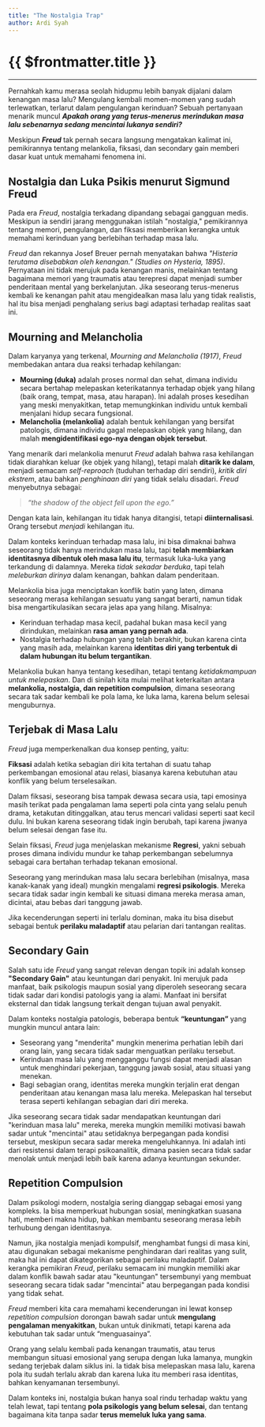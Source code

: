```yaml
---
title: "The Nostalgia Trap"
author: Ardi Syah
---
```


<script setup>
import ReadingTime from '../.vitepress/theme/components/ReadingTime.vue';
</script>

# {{ $frontmatter.title }} <Badge type="warning" text="blog" />

<ReadingTime />

---

<div class="blog-content" lang="id">

Pernahkah kamu merasa seolah hidupmu lebih banyak dijalani dalam kenangan masa lalu? Mengulang kembali momen-momen yang sudah terlewatkan, terlarut dalam pengulangan kerinduan?
Sebuah pertanyaan menarik muncul ***Apakah orang yang terus-menerus merindukan masa lalu sebenarnya sedang mencintai lukanya sendiri?***

Meskipun ***Freud*** tak pernah secara langsung mengatakan kalimat ini, pemikirannya tentang melankolia, fiksasi, dan secondary gain memberi dasar kuat untuk memahami fenomena ini.

## Nostalgia dan Luka Psikis menurut Sigmund Freud

Pada era *Freud*, nostalgia terkadang dipandang sebagai gangguan medis. Meskipun ia sendiri jarang menggunakan istilah "nostalgia," pemikirannya tentang memori, pengulangan, dan fiksasi memberikan kerangka untuk memahami kerinduan yang berlebihan terhadap masa lalu.

*Freud* dan rekannya Josef Breuer pernah menyatakan bahwa _"Histeria terutama disebabkan oleh kenangan." (Studies on Hysteria, 1895)_. Pernyataan ini tidak merujuk pada kenangan manis, melainkan tentang bagaimana memori yang traumatis atau terepresi dapat menjadi sumber penderitaan mental yang berkelanjutan. Jika seseorang terus-menerus kembali ke kenangan pahit atau mengidealkan masa lalu yang tidak realistis, hal itu bisa menjadi penghalang serius bagi adaptasi terhadap realitas saat ini.

## Mourning and Melancholia

Dalam karyanya yang terkenal, *Mourning and Melancholia (1917)*, *Freud* membedakan antara dua reaksi terhadap kehilangan:

* **Mourning (duka)** adalah proses normal dan sehat, dimana individu secara bertahap melepaskan keterikatannya terhadap objek yang hilang (baik orang, tempat, masa, atau harapan). Ini adalah proses kesedihan yang meski menyakitkan, tetap memungkinkan individu untuk kembali menjalani hidup secara fungsional.
* **Melancholia (melankolia)** adalah bentuk kehilangan yang bersifat patologis, dimana individu gagal melepaskan objek yang hilang, dan malah **mengidentifikasi ego-nya dengan objek tersebut**.

Yang menarik dari melankolia menurut *Freud* adalah bahwa rasa kehilangan tidak diarahkan keluar (ke objek yang hilang), tetapi malah **ditarik ke dalam**, menjadi semacam *self-reproach* (tuduhan terhadap diri sendiri), *kritik diri ekstrem*, atau bahkan *penghinaan diri* yang tidak selalu disadari. *Freud* menyebutnya sebagai:

> *“the shadow of the object fell upon the ego.”*

Dengan kata lain, kehilangan itu tidak hanya ditangisi, tetapi **diinternalisasi**. Orang tersebut *menjadi* kehilangan itu.

Dalam konteks kerinduan terhadap masa lalu, ini bisa dimaknai bahwa seseorang tidak hanya merindukan masa lalu, tapi **telah membiarkan identitasnya dibentuk oleh masa lalu itu**, termasuk luka-luka yang terkandung di dalamnya. Mereka *tidak sekadar berduka*, tapi telah *meleburkan dirinya* dalam kenangan, bahkan dalam penderitaan.

Melankolia bisa juga menciptakan konflik batin yang laten, dimana seseorang merasa kehilangan sesuatu yang sangat berarti, namun tidak bisa mengartikulasikan secara jelas apa yang hilang. Misalnya:

* Kerinduan terhadap masa kecil, padahal bukan masa kecil yang dirindukan, melainkan **rasa aman yang pernah ada**.
* Nostalgia terhadap hubungan yang telah berakhir, bukan karena cinta yang masih ada, melainkan karena **identitas diri yang terbentuk di dalam hubungan itu belum tergantikan**.

Melankolia bukan hanya tentang kesedihan, tetapi tentang *ketidakmampuan untuk melepaskan*. Dan di sinilah kita mulai melihat keterkaitan antara **melankolia, nostalgia, dan repetition compulsion**, dimana seseorang secara tak sadar kembali ke pola lama, ke luka lama, karena belum selesai menguburnya.


## Terjebak di Masa Lalu

*Freud* juga memperkenalkan dua konsep penting, yaitu:

**Fiksasi** adalah ketika sebagian diri kita tertahan di suatu tahap perkembangan emosional atau relasi, biasanya karena kebutuhan atau konflik yang belum terselesaikan. 

Dalam fiksasi, seseorang bisa tampak dewasa secara usia, tapi emosinya masih terikat pada pengalaman lama seperti pola cinta yang selalu penuh drama, ketakutan ditinggalkan, atau terus mencari validasi seperti saat kecil dulu. Ini bukan karena seseorang tidak ingin berubah, tapi karena jiwanya belum selesai dengan fase itu.

Selain fiksasi, *Freud* juga menjelaskan mekanisme **Regresi**, yakni sebuah proses dimana individu mundur ke tahap perkembangan sebelumnya sebagai cara bertahan terhadap tekanan emosional.

Seseorang yang merindukan masa lalu secara berlebihan (misalnya, masa kanak-kanak yang ideal) mungkin mengalami **regresi psikologis**. Mereka secara tidak sadar ingin kembali ke situasi dimana mereka merasa aman, dicintai, atau bebas dari tanggung jawab.

Jika kecenderungan seperti ini terlalu dominan, maka itu bisa disebut sebagai bentuk **perilaku maladaptif** atau pelarian dari tantangan realitas.

## Secondary Gain

Salah satu ide *Freud* yang sangat relevan dengan topik ini adalah konsep **"Secondary Gain"** atau keuntungan dari penyakit. Ini merujuk pada manfaat, baik psikologis maupun sosial yang diperoleh seseorang secara tidak sadar dari kondisi patologis yang ia alami. Manfaat ini bersifat eksternal dan tidak langsung terkait dengan tujuan awal penyakit.

Dalam konteks nostalgia patologis, beberapa bentuk **“keuntungan”** yang mungkin muncul antara lain:

- Seseorang yang "menderita" mungkin menerima perhatian lebih dari orang lain, yang secara tidak sadar menguatkan perilaku tersebut.
- Kerinduan masa lalu yang mengganggu fungsi dapat menjadi alasan untuk menghindari pekerjaan, tanggung jawab sosial, atau situasi yang menekan.
- Bagi sebagian orang, identitas mereka mungkin terjalin erat dengan penderitaan atau kenangan masa lalu mereka. Melepaskan hal tersebut terasa seperti kehilangan sebagian dari diri mereka.

Jika seseorang secara tidak sadar mendapatkan keuntungan dari "kerinduan masa lalu" mereka, mereka mungkin memiliki motivasi bawah sadar untuk "mencintai" atau setidaknya berpegangan pada kondisi tersebut, meskipun secara sadar mereka mengeluhkannya. Ini adalah inti dari resistensi dalam terapi psikoanalitik, dimana pasien secara tidak sadar menolak untuk menjadi lebih baik karena adanya keuntungan sekunder.

## Repetition Compulsion

Dalam psikologi modern, nostalgia sering dianggap sebagai emosi yang kompleks. Ia bisa memperkuat hubungan sosial, meningkatkan suasana hati, memberi makna hidup, bahkan membantu seseorang merasa lebih terhubung dengan identitasnya.

Namun, jika nostalgia menjadi kompulsif, menghambat fungsi di masa kini, atau digunakan sebagai mekanisme penghindaran dari realitas yang sulit, maka hal ini dapat dikategorikan sebagai perilaku maladaptif. Dalam kerangka pemikiran *Freud*, perilaku semacam ini mungkin memiliki akar dalam konflik bawah sadar atau "keuntungan" tersembunyi yang membuat seseorang secara tidak sadar "mencintai" atau berpegangan pada kondisi yang tidak sehat.

*Freud* memberi kita cara memahami kecenderungan ini lewat konsep *repetition compulsion* dorongan bawah sadar untuk **mengulang pengalaman menyakitkan**, bukan untuk dinikmati, tetapi karena ada kebutuhan tak sadar untuk “menguasainya”.

Orang yang selalu kembali pada kenangan traumatis, atau terus membangun situasi emosional yang serupa dengan luka lamanya, mungkin sedang terjebak dalam siklus ini. Ia tidak bisa melepaskan masa lalu, karena pola itu sudah terlalu akrab dan karena luka itu memberi rasa identitas, bahkan kenyamanan tersembunyi.

Dalam konteks ini, nostalgia bukan hanya soal rindu terhadap waktu yang telah lewat, tapi tentang **pola psikologis yang belum selesai**, dan tentang bagaimana kita tanpa sadar **terus memeluk luka yang sama**.

</div>
